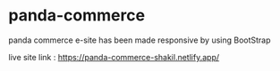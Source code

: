 # panda-commerce
panda commerce e-site has been made responsive by using BootStrap

live site link : https://panda-commerce-shakil.netlify.app/
